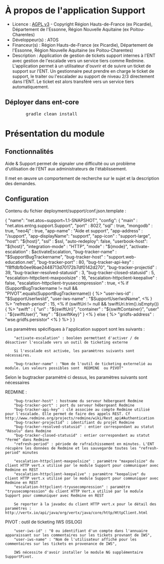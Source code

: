 # À propos de l'application Support

* Licence : [AGPL v3](http://www.gnu.org/licenses/agpl.txt) - Copyright Région Hauts-de-France (ex Picardie), Département de l'Essonne, Région Nouvelle Aquitaine (ex Poitou-Charentes)
* Développeur(s) : ATOS
* Financeur(s) : Région Hauts-de-France (ex Picardie), Département de l'Essonne, Région Nouvelle Aquitaine (ex Poitou-Charentes)
* Description : Application de gestion de tickets support internes à l'ENT avec gestion de l'escalade vers un service tiers comme Redmine. L'application permet à un utilisateur d'ouvrir et de suivre un ticket de support sur l'ENT. Un gestionnaire peut prendre en charge le ticket de support, le traiter ou l'escalader au support de niveau 2/3 directement dans l'ENT. Le ticket est alors transféré vers un service tiers automatiquement.

## Déployer dans ent-core
<pre>
		gradle clean install
</pre>

# Présentation du module

## Fonctionnalités

Aide & Support permet de signaler une difficulté ou un problème d'utilisation de l'ENT aux administrateurs de l'établissement.

Il met en œuvre un comportement de recherche sur le sujet et la description des demandes.

## Configuration
Contenu du fichier deployment/support/conf.json.template :
  
   {
      "name": "net.atos~support~1.1-SNAPSHOT",
      "config": {
        "main" : "net.atos.entng.support.Support",
        "port" : 8027,
        "sql" : true,
        "mongodb" : true,
        "neo4j" : true,
        "app-name" : "Aide et support",
        "app-address" : "/support",
        "app-displayName": "support",
        "app-icon" : "support-large",
        "host": "${host}",
        "ssl" : $ssl,
        "auto-redeploy": false,
        "userbook-host": "${host}",
        "integration-mode" : "HTTP",
        "mode" : "${mode}",
        "activate-escalation" : $activateEscalation,
        "bug-tracker-name" : "$SupportBugTrackername",
        "bug-tracker-host" : "support.web-education.net",
        "bug-tracker-port" : 80,
        "bug-tracker-api-key" : "f8ffdbfb0ee9bae2448713d70172b7df0142d270",
        "bug-tracker-projectid" : 39,
        "bug-tracker-resolved-statusid" : 3,
        "bug-tracker-closed-statusid" : 5,
        "escalation-httpclient-maxpoolsize" : 16,
        "escalation-httpclient-keepalive" : false,
        "escalation-httpclient-tryusecompression" : true,
        <% if (SupportBugTrackername != null && "PIVOT".equals(SupportBugTrackername)) { %>
            "user-iws-id" : "$SupportUserIwsId",
            "user-iws-name" : "$SupportUserIwsName",
		<% } %>
        "refresh-period" : 15,
      <% if (swiftUri != null && !swiftUri.trim().isEmpty()) { %>
          "swift" : {
              "uri" : "${swiftUri}",
              "container" : "${swiftContainer}",
              "user" : "${swiftUser}",
              "key" : "${swiftKey}"
          }
      <% } else { %>
            "gridfs-address" : "wse.gridfs.persistor"
      <% } %>
      }
    }

Les paramètres spécifiques à l'application support sont les suivants :

        "activate-escalation" : booléen permettant d'activer / de désactiver l'escalade vers un outil de ticketing externe
        
        Si l'escalade est activée, les paramètres suivants sont nécessaires.
                
        "bug-tracker-name" : "Nom de l'outil de ticketing externelié au module. Les valeurs possibles sont  REDMINE  ou PIVOT"
        
Selon le bugtracker paramètré ci dessus, les paramètres suivants sont nécessaires         

REDMINE : 

        "bug-tracker-host" : hostname du serveur hébergeant Redmine
        "bug-tracker-port" : port du serveur hébergeant Redmine
        "bug-tracker-api-key" : clé associée au compte Redmine utilisé pour l'escalade. Elle permet de faire des appels REST. Cf http://www.redmine.org/projects/redmine/wiki/Rest_api#Authentication
        "bug-tracker-projectid" : identifiant du projet Redmine
        "bug-tracker-resolved-statusid" : entier correspondant au statut "Résolu" dans Redmine
        "bug-tracker-closed-statusid" : entier correspondant au statut "Fermé" dans Redmine
        "refresh-period" : période de rafraîchissement en minutes. L'ENT récupère les données de Redmine et les sauvegarde toutes les "refresh-period" minutes

        "escalation-httpclient-maxpoolsize" : paramètre "maxpoolsize" du client HTTP vert.x utilisé par le module Support pour communiquer avec Redmine en REST
        "escalation-httpclient-keepalive" : paramètre "keepalive" du client HTTP vert.x utilisé par le module Support pour communiquer avec Redmine en REST
        "escalation-httpclient-tryusecompression" : paramètre "tryusecompression" du client HTTP Vert.x utilisé par le module Support pour communiquer avec Redmine en REST

        Se reporter à la javadoc du client HTTP vert.x pour le détail des paramètres : http://vertx.io/api/java/org/vertx/java/core/http/HttpClient.html

PIVOT : outil de ticketing IWS (ISILOG)

        "user-iws-id" : "0 ou identifiant d'un compte dans l'annuaire apparaissant sur les commentaires sur les tickets provnant de IWS",
		"user-iws-name" : "Nom de l'utilisateur affiché pour les commentaires sur les tickets en provenance de IWS",

        IWS nécessite d'avoir installer le module NG supplémentaire SupportPivot.

